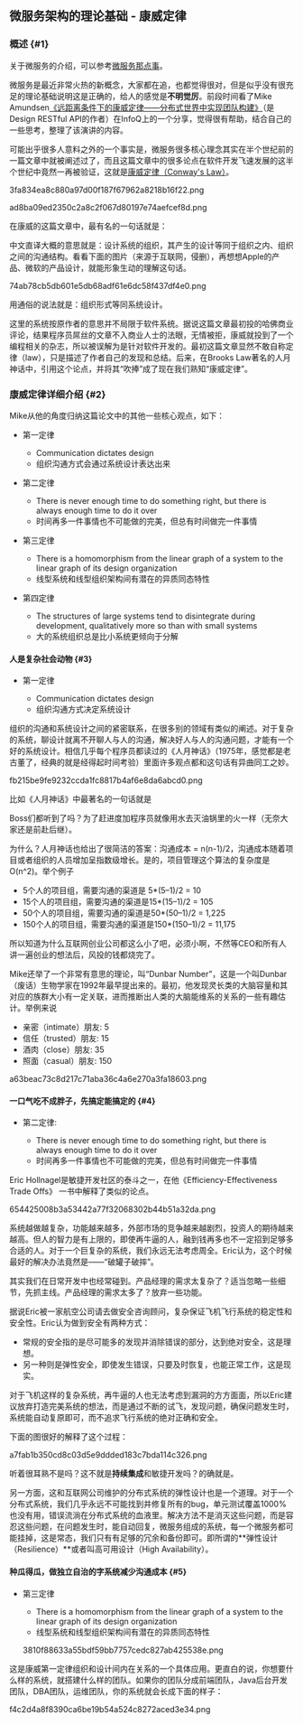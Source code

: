 ## 微服务架构的理论基础 - 康威定律

### 概述 {#1}

关于微服务的介绍，可以参考[微服务那点事](https://yq.aliyun.com/articles/2764)。

微服务是最近非常火热的新概念，大家都在追，也都觉得很对，但是似乎没有很充足的理论基础说明这是正确的，给人的感觉是**不明觉厉**。前段时间看了Mike Amundsen[《远距离条件下的康威定律——分布式世界中实现团队构建》](https://yq.aliyun.com/go/articleRenderRedirect?url=http%3A%2F%2Fwww.infoq.com%2Fcn%2Fpresentations%2Fteam-building-implementation-in-distributed-world)（是Design RESTful API的作者）在InfoQ上的一个分享，觉得很有帮助，结合自己的一些思考，整理了该演讲的内容。

可能出乎很多人意料之外的一个事实是，微服务很多核心理念其实在半个世纪前的一篇文章中就被阐述过了，而且这篇文章中的很多论点在软件开发飞速发展的这半个世纪中竟然一再被验证，这就是[康威定律（Conway's Law）](https://yq.aliyun.com/go/articleRenderRedirect?url=http%3A%2F%2Fwww.melconway.com%2FHome%2FConways_Law.html)。

3fa834ea8c880a97d00f187f67962a8218b16f22.png

ad8ba09ed2350c2a8c2f067d80197e74aefcef8d.png

在康威的这篇文章中，最有名的一句话就是：

中文直译大概的意思就是：设计系统的组织，其产生的设计等同于组织之内、组织之间的沟通结构。看看下面的图片（来源于互联网，侵删），再想想Apple的产品、微软的产品设计，就能形象生动的理解这句话。

74ab78cb5db601e5db68adf61e6dc58f437df4e0.png

用通俗的说法就是：组织形式等同系统设计。

这里的系统按原作者的意思并不局限于软件系统。据说这篇文章最初投的哈佛商业评论，结果程序员屌丝的文章不入商业人士的法眼，无情被拒，康威就投到了一个编程相关的杂志，所以被误解为是针对软件开发的。最初这篇文章显然不敢自称定律（law），只是描述了作者自己的发现和总结。后来，在Brooks Law著名的人月神话中，引用这个论点，并将其“吹捧”成了现在我们熟知“康威定律”。

### 康威定律详细介绍 {#2}

Mike从他的角度归纳这篇论文中的其他一些核心观点，如下：

* 第一定律

  * Communication dictates design
  * 组织沟通方式会通过系统设计表达出来

* 第二定律

  * There is never enough time to do something right, but there is always enough time to do it over
  * 时间再多一件事情也不可能做的完美，但总有时间做完一件事情

* 第三定律

  * There is a homomorphism from the linear graph of a system to the linear graph of its design organization
  * 线型系统和线型组织架构间有潜在的异质同态特性

* 第四定律

  * The structures of large systems tend to disintegrate during development, qualitatively more so than with small systems
  * 大的系统组织总是比小系统更倾向于分解

#### 人是复杂社会动物 {#3}

* 第一定律

  * Communication dictates design
  * 组织沟通方式决定系统设计

组织的沟通和系统设计之间的紧密联系，在很多别的领域有类似的阐述。对于复杂的系统，聊设计就离不开聊人与人的沟通，解决好人与人的沟通问题，才能有一个好的系统设计。相信几乎每个程序员都读过的《人月神话》（1975年，感觉都是老古董了，经典的就是经得起时间考验）里面许多观点都和这句话有异曲同工之妙。

fb215be9fe9232ccda1fc8817b4af6e8da6abcd0.png

比如《人月神话》中最著名的一句话就是

Boss们都听到了吗？为了赶进度加程序员就像用水去灭油锅里的火一样（无奈大家还是前赴后继）。

为什么？人月神话也给出了很简洁的答案：沟通成本 = n\(n-1\)/2，沟通成本随着项目或者组织的人员增加呈指数级增长。是的，项目管理这个算法的复杂度是O\(n^2\)。举个例子

* 5个人的项目组，需要沟通的渠道是 5\*\(5–1\)/2 = 10
* 15个人的项目组，需要沟通的渠道是15\*\(15–1\)/2 = 105
* 50个人的项目组，需要沟通的渠道是50\*\(50–1\)/2 = 1,225
* 150个人的项目组，需要沟通的渠道是150\*\(150–1\)/2 = 11,175

所以知道为什么互联网创业公司都这么小了吧，必须小啊，不然等CEO和所有人讲一遍创业的想法后，风投的钱都烧完了。

Mike还举了一个非常有意思的理论，叫“Dunbar Number”，这是一个叫Dunbar（废话）生物学家在1992年最早提出来的。最初，他发现灵长类的大脑容量和其对应的族群大小有一定关联，进而推断出人类的大脑能维系的关系的一些有趣估计。举例来说

* 亲密（intimate）朋友: 5
* 信任（trusted）朋友: 15
* 酒肉（close）朋友: 35
* 照面（casual）朋友: 150

a63beac73c8d217c71aba36c4a6e270a3fa18603.png

#### 一口气吃不成胖子，先搞定能搞定的 {#4}

* 第二定律:

  * There is never enough time to do something right, but there is always enough time to do it over
  * 时间再多一件事情也不可能做的完美，但总有时间做完一件事情

Eric Hollnagel是敏捷开发社区的泰斗之一，在他《Efficiency-Effectiveness Trade Offs》 一书中解释了类似的论点。

654425008b3a53442a77f32068302b44b51a32da.png

系统越做越复杂，功能越来越多，外部市场的竞争越来越剧烈，投资人的期待越来越高。但人的智力是有上限的，即使再牛逼的人，融到钱再多也不一定招到足够多合适的人。对于一个巨复杂的系统，我们永远无法考虑周全。Eric认为，这个时候最好的解决办法竟然是——“破罐子破摔”。

其实我们在日常开发中也经常碰到。产品经理的需求太复杂了？适当忽略一些细节，先抓主线。产品经理的需求太多了？放弃一些功能。

据说Eric被一家航空公司请去做安全咨询顾问，复杂保证飞机飞行系统的稳定性和安全性。Eric认为做到安全有两种方式：

* 常规的安全指的是尽可能多的发现并消除错误的部分，达到绝对安全，这是理想。
* 另一种则是弹性安全，即使发生错误，只要及时恢复，也能正常工作，这是现实。

对于飞机这样的复杂系统，再牛逼的人也无法考虑到漏洞的方方面面，所以Eric建议放弃打造完美系统的想法，而是通过不断的试飞，发现问题，确保问题发生时，系统能自动复原即可，而不追求飞行系统的绝对正确和安全。

下面的图很好的解释了这个过程：

a7fab1b350cd8c03d5e9ddded183c7bda114c326.png

听着很耳熟不是吗？这不就是**持续集成**和敏捷开发吗？的确就是。

另一方面，这和互联网公司维护的分布式系统的弹性设计也是一个道理。对于一个分布式系统，我们几乎永远不可能找到并修复所有的bug，单元测试覆盖1000%也没有用，错误流淌在分布式系统的血液里。解决方法不是消灭这些问题，而是容忍这些问题，在问题发生时，能自动回复，微服务组成的系统，每一个微服务都可能挂掉，这是常态，我们只有有足够的冗余和备份即可。即所谓的**弹性设计（Resilience）**或者叫高可用设计（High Availability）。

#### 种瓜得瓜，做独立自治的字系统减少沟通成本 {#5}

* 第三定律

  * There is a homomorphism from the linear graph of a system to the linear graph of its design organization
  * 线型系统和线型组织架构间有潜在的异质同态特性

  3810f88633a55bdf59bb7757cedc827ab425538e.png

这是康威第一定律组织和设计间内在关系的一个具体应用。更直白的说，你想要什么样的系统，就搭建什么样的团队。如果你的团队分成前端团队，Java后台开发团队，DBA团队，运维团队，你的系统就会长成下面的样子：

f4c2d4a8f8390ca6be19b54a524c8272aced3e34.png

